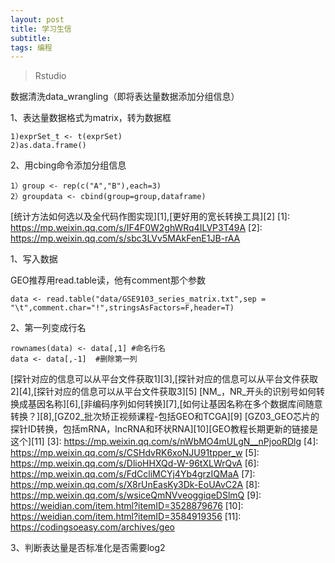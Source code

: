 ```yaml
---
layout: post
title: 学习生信
subtitle:
tags: 编程
---
```


>Rstudio

<!--more-->

数据清洗data_wrangling（即将表达量数据添加分组信息）

1、表达量数据格式为matrix，转为数据框  

    1)exprSet_t <- t(exprSet)
    2)as.data.frame()

2、用cbing命令添加分组信息

    1）group <- rep(c("A","B"),each=3)
    2）groupdata <- cbind(group=group,dataframe)

[统计方法如何选以及全代码作图实现][1],[更好用的宽长转换工具][2]
[1]: https://mp.weixin.qq.com/s/IF4F0W2ghWRq4ILVP3T49A
[2]: https://mp.weixin.qq.com/s/sbc3LVv5MAkFenE1JB-rAA

1、写入数据

GEO推荐用read.table读，他有comment那个参数

    data <- read.table("data/GSE9103_series_matrix.txt",sep = "\t",comment.char="!",stringsAsFactors=F,header=T)

2、第一列变成行名

    rownames(data) <- data[,1] #命名行名
    data <- data[,-1]  #删除第一列


[探针对应的信息可以从平台文件获取1][3],[探针对应的信息可以从平台文件获取2][4],[探针对应的信息可以从平台文件获取3][5]
[NM_，NR_开头的识别号如何转换成基因名称][6],[非编码序列如何转换][7],[如何让基因名称在多个数据库间随意转换？][8],[GZ02_批次矫正视频课程-包括GEO和TCGA][9]
[GZ03_GEO芯片的探针ID转换，包括mRNA，lncRNA和环状RNA][10][GEO教程长期更新的链接是这个][11]
[3]: https://mp.weixin.qq.com/s/nWbMO4mULgN__nPjooRDlg
[4]: https://mp.weixin.qq.com/s/CSHdvRK6xoNJU91tpper_w
[5]: https://mp.weixin.qq.com/s/DlioHHXQd-W-96tXLWrQvA
[6]: https://mp.weixin.qq.com/s/FdCcliMCYj4Yb4grzIQMaA
[7]: https://mp.weixin.qq.com/s/X8rUnEasKy3Dk-EoUAvC2A
[8]: https://mp.weixin.qq.com/s/wsiceQmNVveoggiqeDSlmQ
[9]: https://weidian.com/item.html?itemID=3528879676
[10]: https://weidian.com/item.html?itemID=3584919356
[11]: https://codingsoeasy.com/archives/geo

3、判断表达量是否标准化是否需要log2
